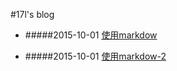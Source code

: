 #17l's blog



* #####2015-10-01 [使用markdow](blog/2015-10-01/use-markdown.html)

* #####2015-10-01 [使用markdow-2](blog/2015-10-01/use-markdown-2.html)

